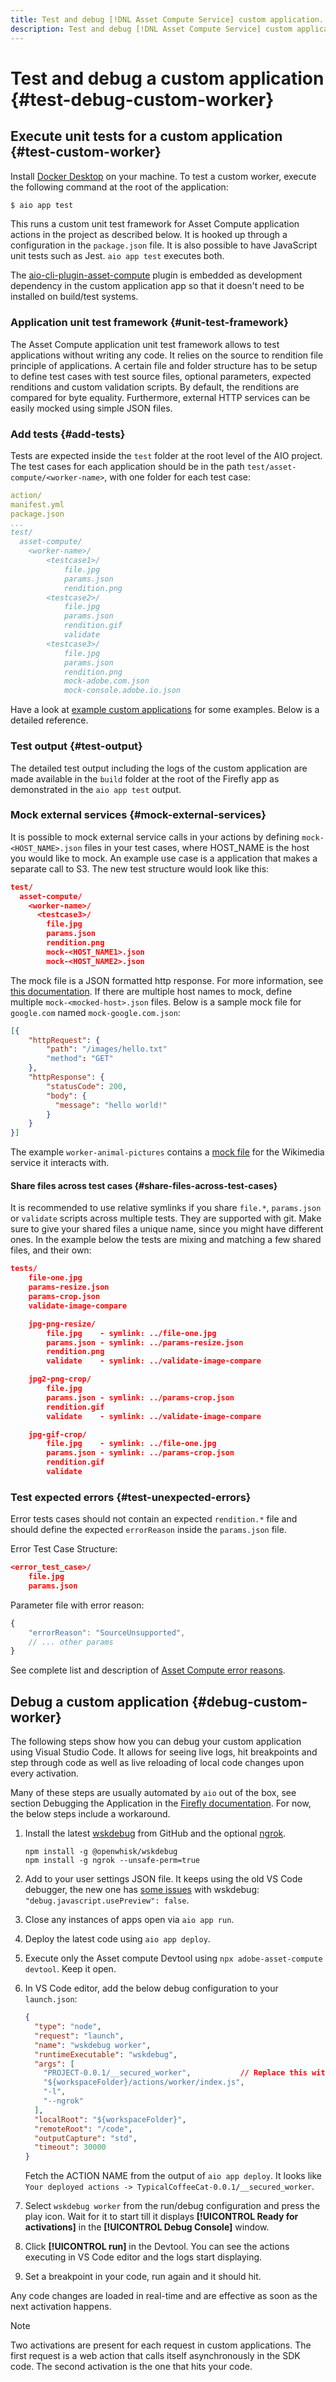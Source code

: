 ```yaml
---
title: Test and debug [!DNL Asset Compute Service] custom application.
description: Test and debug [!DNL Asset Compute Service] custom application.
---
```


# Test and debug a custom application {#test-debug-custom-worker}

## Execute unit tests for a custom application {#test-custom-worker}

Install [Docker Desktop](https://www.docker.com/get-started) on your machine. To test a custom worker, execute the following command at the root of the application:

```bash
$ aio app test
```

<!-- TBD
To run tests for a custom application, run `adobe-asset-compute test-worker` command in the root of the custom application application application.

Document interactively running `adobe-asset-compute` commands `test-worker` and `run-worker`.
-->

This runs a custom unit test framework for Asset Compute application actions in the project as described below. It is hooked up through a configuration in the `package.json` file. It is also possible to have JavaScript unit tests such as Jest. `aio app test` executes both.

The [aio-cli-plugin-asset-compute](https://github.com/adobe/aio-cli-plugin-asset-compute#install-as-local-devdependency) plugin is embedded as development dependency in the custom application app so that it doesn't need to be installed on build/test systems.

### Application unit test framework {#unit-test-framework}

The Asset Compute application unit test framework allows to test applications without writing any code. It relies on the source to rendition file principle of applications. A certain file and folder structure has to be setup to define test cases with test source files, optional parameters, expected renditions and custom validation scripts. By default, the renditions are compared for byte equality. Furthermore, external HTTP services can be easily mocked using simple JSON files.

### Add tests {#add-tests}

Tests are expected inside the `test` folder at the root level of the AIO project. The test cases for each application should be in the path `test/asset-compute/<worker-name>`, with one folder for each test case:

```yaml
action/
manifest.yml
package.json
...
test/
  asset-compute/
    <worker-name>/
        <testcase1>/
            file.jpg
            params.json
            rendition.png
        <testcase2>/
            file.jpg
            params.json
            rendition.gif
            validate
        <testcase3>/
            file.jpg
            params.json
            rendition.png
            mock-adobe.com.json
            mock-console.adobe.io.json
```

Have a look at [example custom applications](https://github.com/adobe/asset-compute-example-workers/) for some examples. Below is a detailed reference.

### Test output {#test-output}

The detailed test output including the logs of the custom application are made available in the `build` folder at the root of the Firefly app as demonstrated in the `aio app test` output.

### Mock external services {#mock-external-services}

It is possible to mock external service calls in your actions by defining `mock-<HOST_NAME>.json` files in your test cases, where HOST_NAME is the host you would like to mock. An example use case is a application that makes a separate call to S3. The new test structure would look like this:

```json
test/
  asset-compute/
    <worker-name>/
      <testcase3>/
        file.jpg
        params.json
        rendition.png
        mock-<HOST_NAME1>.json
        mock-<HOST_NAME2>.json
```

The mock file is a JSON formatted http response. For more information, see [this documentation](https://www.mock-server.com/mock_server/creating_expectations.html). If there are multiple host names to mock, define multiple `mock-<mocked-host>.json` files. Below is a sample mock file for `google.com` named `mock-google.com.json`:

```json
[{
    "httpRequest": {
        "path": "/images/hello.txt"
        "method": "GET"
    },
    "httpResponse": {
        "statusCode": 200,
        "body": {
          "message": "hello world!"
        }
    }
}]
```

The example `worker-animal-pictures` contains a [mock file](https://github.com/adobe/asset-compute-example-workers/blob/master/projects/worker-animal-pictures/test/asset-compute/worker-animal-pictures/simple-test/mock-upload.wikimedia.org.json) for the Wikimedia service it interacts with.

#### Share files across test cases {#share-files-across-test-cases}

It is recommended to use relative symlinks if you share `file.*`, `params.json` or `validate` scripts across multiple tests. They are supported with git. Make sure to give your shared files a unique name, since you might have different ones. In the example below the tests are mixing and matching a few shared files, and their own:

```json
tests/
    file-one.jpg
    params-resize.json
    params-crop.json
    validate-image-compare

    jpg-png-resize/
        file.jpg    - symlink: ../file-one.jpg
        params.json - symlink: ../params-resize.json
        rendition.png
        validate    - symlink: ../validate-image-compare

    jpg2-png-crop/
        file.jpg
        params.json - symlink: ../params-crop.json
        rendition.gif
        validate    - symlink: ../validate-image-compare

    jpg-gif-crop/
        file.jpg    - symlink: ../file-one.jpg
        params.json - symlink: ../params-crop.json
        rendition.gif
        validate
```

### Test expected errors {#test-unexpected-errors}

Error tests cases should not contain an expected `rendition.*` file and should define the expected `errorReason` inside the `params.json` file.

Error Test Case Structure:

```json
<error_test_case>/
    file.jpg
    params.json
```

Parameter file with error reason:

```javascript
{
    "errorReason": "SourceUnsupported",
    // ... other params
}
```

See complete list and description of [Asset Compute error reasons](https://github.com/adobe/asset-compute-commons#error-reasons).

## Debug a custom application {#debug-custom-worker}

The following steps show how you can debug your custom application using Visual Studio Code. It allows for seeing live logs, hit breakpoints and step through code as well as live reloading of local code changes upon every activation.

Many of these steps are usually automated by `aio` out of the box, see section Debugging the Application in the [Firefly documentation](https://www.adobe.io/apis/experienceplatform/project-firefly/docs.html#!AdobeDocs/project-firefly/master/getting_started/first_app.md). For now, the below steps include a workaround.

1. Install the latest [wskdebug](https://github.com/apache/openwhisk-wskdebug) from GitHub and the optional [ngrok](https://www.npmjs.com/package/ngrok).

   ```shell
   npm install -g @openwhisk/wskdebug
   npm install -g ngrok --unsafe-perm=true
   ```

1. Add to your user settings JSON file. It keeps using the old VS Code debugger, the new one has [some issues](https://github.com/apache/openwhisk-wskdebug/issues/74) with wskdebug: `"debug.javascript.usePreview": false`.
1. Close any instances of apps open via `aio app run`.
1. Deploy the latest code using `aio app deploy`.
1. Execute only the Asset compute Devtool using `npx adobe-asset-compute devtool`. Keep it open.
1. In VS Code editor, add the below debug configuration to your `launch.json`:

    ```json
    {
      "type": "node",
      "request": "launch",
      "name": "wskdebug worker",
      "runtimeExecutable": "wskdebug",
      "args": [
        "PROJECT-0.0.1/__secured_worker",           // Replace this with your ACTION NAME
        "${workspaceFolder}/actions/worker/index.js",
        "-l",
        "--ngrok"
      ],
      "localRoot": "${workspaceFolder}",
      "remoteRoot": "/code",
      "outputCapture": "std",
      "timeout": 30000
    }
    ```
  
   Fetch the ACTION NAME from the output of `aio app deploy`. It looks like `Your deployed actions -> TypicalCoffeeCat-0.0.1/__secured_worker`.

1. Select `wskdebug worker` from the run/debug configuration and press the play icon. Wait for it to start till it displays **[!UICONTROL Ready for activations]** in the **[!UICONTROL Debug Console]** window.

1. Click **[!UICONTROL run]** in the Devtool. You can see the actions executing in VS Code editor and the logs start displaying.

1. Set a breakpoint in your code, run again and it should hit.

Any code changes are loaded in real-time and are effective as soon as the next activation happens.

>[!NOTE]
>
>Two activations are present for each request in custom applications. The first request is a web action that calls itself asynchronously in the SDK code. The second activation is the one that hits your code.
